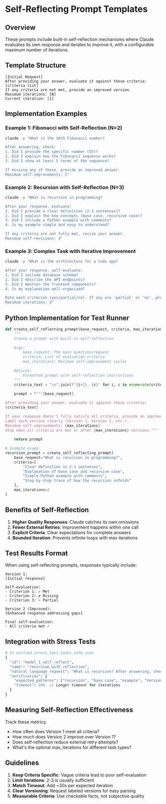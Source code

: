 # Self-Reflecting Prompt Templates

## Overview

These prompts include built-in self-reflection mechanisms where Claude evaluates its own response and iterates to improve it, with a configurable maximum number of iterations.

## Template Structure

```
[Initial Request]
After providing your answer, evaluate it against these criteria: [criteria list]
If any criteria are not met, provide an improved version.
Maximum iterations: [N]
Current iteration: [1]
```

## Implementation Examples

### Example 1: Fibonacci with Self-Reflection (N=2)

```bash
claude -p "What is the 10th Fibonacci number?

After answering, check:
1. Did I provide the specific number (55)?
2. Did I explain how the Fibonacci sequence works?
3. Did I show at least 5 terms of the sequence?

If missing any of these, provide an improved answer.
Maximum self-improvements: 2"
```

### Example 2: Recursion with Self-Reflection (N=3)

```bash
claude -p "What is recursion in programming?

After your response, evaluate:
1. Did I provide a clear definition (2-3 sentences)?
2. Did I explain the key concepts (base case, recursive case)?
3. Did I include a Python example with comments?
4. Is my example simple and easy to understand?

If any criteria are not fully met, revise your answer. 
Maximum self-revisions: 3"
```

### Example 3: Complex Task with Iterative Improvement

```bash
claude -p "What is the architecture for a todo app?

After your response, self-evaluate:
1. Did I include database schema?
2. Did I describe the API endpoints?
3. Did I mention the frontend components?
4. Is my explanation well-organized?

Rate each criterion (yes/partial/no). If any are 'partial' or 'no', provide an enhanced version.
Maximum iterations: 2"
```

## Python Implementation for Test Runner

```python
def create_self_reflecting_prompt(base_request, criteria, max_iterations=2):
    """
    Create a prompt with built-in self-reflection
    
    Args:
        base_request: The main question/request
        criteria: List of evaluation criteria
        max_iterations: Maximum self-improvement cycles
    
    Returns:
        Formatted prompt with self-reflection instructions
    """
    criteria_text = "\n".join(f"{i+1}. {c}" for i, c in enumerate(criteria))
    
    prompt = f"""{base_request}

After providing your answer, evaluate it against these criteria:
{criteria_text}

If your response doesn't fully satisfy all criteria, provide an improved version.
Label each version clearly (Version 1, Version 2, etc.).
Maximum self-improvements: {max_iterations}
Stop when all criteria are met or after {max_iterations} versions."""
    
    return prompt

# Example usage:
recursion_prompt = create_self_reflecting_prompt(
    base_request="What is recursion in programming?",
    criteria=[
        "Clear definition in 2-3 sentences",
        "Explanation of base case and recursive case",
        "Simple Python example with comments",
        "Step-by-step trace of how the recursion unfolds"
    ],
    max_iterations=2
)
```

## Benefits of Self-Reflection

1. **Higher Quality Responses**: Claude catches its own omissions
2. **Fewer External Retries**: Improvement happens within one call
3. **Explicit Criteria**: Clear expectations for complete answers
4. **Bounded Iteration**: Prevents infinite loops with max iterations

## Test Results Format

When using self-reflecting prompts, responses typically include:

```
Version 1:
[Initial response]

Self-evaluation:
- Criterion 1: ✓ Met
- Criterion 2: ✗ Missing
- Criterion 3: ~ Partial

Version 2 (Improved):
[Enhanced response addressing gaps]

Final self-evaluation:
- All criteria met ✓
```

## Integration with Stress Tests

```python
# In unified_stress_test_tasks_safe.json
{
  "id": "model_1_self_reflect",
  "name": "recursion_with_reflection",
  "natural_language_request": "What is recursion? After answering, check: 1) Definition provided? 2) Example included? 3) Clear explanation? If missing any, improve. Max 2 iterations.",
  "verification": {
    "expected_patterns": ["recursion", "base case", "example", "Version"],
    "timeout": 240  // Longer timeout for iterations
  }
}
```

## Measuring Self-Reflection Effectiveness

Track these metrics:
- How often does Version 1 meet all criteria?
- How much does Version 2 improve over Version 1?
- Does self-reflection reduce external retry attempts?
- What's the optimal max_iterations for different task types?

## Guidelines

1. **Keep Criteria Specific**: Vague criteria lead to poor self-evaluation
2. **Limit Iterations**: 2-3 is usually sufficient
3. **Match Timeout**: Add ~30s per expected iteration
4. **Clear Versioning**: Request labeled versions for easy parsing
5. **Measurable Criteria**: Use checkable facts, not subjective quality